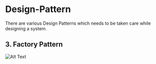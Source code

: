 # Design-Pattern

There are various Design Patterns which needs to be taken care while designing a system.

## 3. Factory Pattern

![Alt Text]('./assests/Factory.png')
